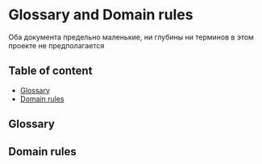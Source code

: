 # Glossary and Domain rules <!-- omit in toc -->
Оба документа предельно маленькие, ни глубины ни терминов в этом проекте не предполагается
## Table of content <!-- omit in toc -->
- [Glossary](#glossary)
- [Domain rules](#domain-rules)
## Glossary

## Domain rules